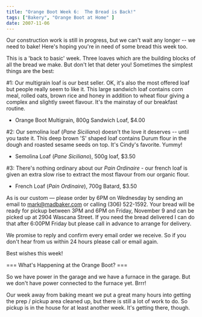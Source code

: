 ```yaml
---
title: "Orange Boot Week 6:  The Bread is Back!"
tags: ["Bakery", "Orange Boot at Home" ] 
date: 2007-11-06
---
```


Our construction work is still in progress, but we can't wait any longer -- we need to bake! Here's hoping you're in need of some bread this week too.

This is a 'back to basic' week. Three loaves which are the building blocks of all the bread we make. But don't let that deter you! Sometimes the simplest things are the best:

#1: Our multigrain loaf is our best seller. OK, it's also the most offered loaf but people really seem to like it. This large sandwich loaf contains corn meal, rolled oats, brown rice and honey in addition to wheat flour giving a complex and slightly sweet flavour. It's the mainstay of our breakfast routine.

- Orange Boot Multigrain, 800g Sandwich Loaf, $4.00

#2: Our semolina loaf (_Pane Siciliano_) doesn't the love it deserves -- until you taste it. This deep brown 'S' shaped loaf contains Durum flour in the dough and roasted sesame seeds on top. It's Cindy's favorite. Yummy!

- Semolina Loaf (_Pane Siciliano_), 500g loaf, $3.50

#3: There's nothing ordinary about our _Pain Ordinaire_ - our french loaf is given an extra slow rise to extract the most flavour from our organic flour.

- French Loaf (_Pain Ordinaire_), 700g Batard, $3.50

As is our custom — please order by 6PM on Wednesday by sending an email to mark@madbaker.com or calling (306) 522-1592. Your bread will be ready for pickup between 3PM and 6PM on Friday, November 9 and can be picked up at 2904 Wascana Street. If you need the bread delivered I can do that after 6:00PM Friday but please call in advance to arrange for delivery.

We promise to reply and confirm every email order we receive. So if you don't hear from us within 24 hours please call or email again.

Best wishes this week!

=== What's Happening at the Orange Boot? ===

So we have power in the garage and we have a furnace in the garage. But we don't have power connected to the furnace yet. Brrr!

Our week away from baking meant we put a great many hours into getting the prep / pickup area cleaned up, but there is still a lot of work to do. So pickup is in the house for at least another week. It's getting there, though.
